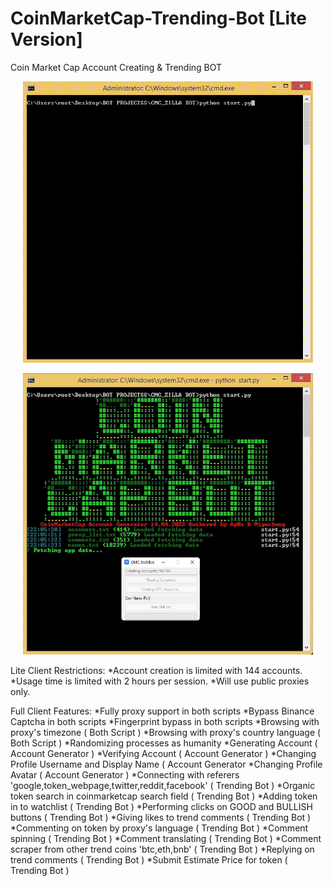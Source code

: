 # CoinMarketCap-Trending-Bot [Lite Version]
Coin Market Cap Account Creating &amp; Trending BOT

<p align="center">
  <img src="https://raw.githubusercontent.com/trurstspijee/CoinMarketCap-Trending-Bot/main/1.gif" width="auto" height="450"/>
</p>

<p align="center">
  <img src="https://raw.githubusercontent.com/trurstspijee/CoinMarketCap-Trending-Bot/main/2.jpg" width="auto" height="450"/>
</p>

Lite Client Restrictions:
*Account creation is limited with 144 accounts.
*Usage time is limited with 2 hours per session.
*Will use public proxies only.

Full Client Features:
*Fully proxy support in both scripts
*Bypass Binance Captcha in both scripts
*Fingerprint bypass in both scripts
*Browsing with proxy's timezone ( Both Script )
*Browsing with proxy's country language ( Both Script )
*Randomizing processes as humanity
*Generating Account ( Account Generator )
*Verifying Account ( Account Generator )
*Changing Profile Username and Display Name ( Account Generator 
*Changing Profile Avatar ( Account Generator )
*Connecting with referers 'google,token_webpage,twitter,reddit,facebook' ( Trending Bot )
*Organic token search in coinmarketcap search field ( Trending Bot )
*Adding token in to watchlist ( Trending Bot )
*Performing clicks on GOOD and BULLISH buttons ( Trending Bot ) 
*Giving likes to trend comments ( Trending Bot )
*Commenting on token by proxy's language ( Trending Bot )
*Comment spinning ( Trending Bot )
*Comment translating ( Trending Bot )
*Comment scraper from other trend coins 'btc,eth,bnb' ( Trending Bot )
*Replying on trend comments ( Trending Bot )
*Submit Estimate Price for token ( Trending Bot )
